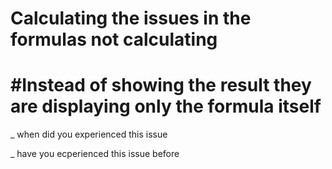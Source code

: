 # Calculating the issues in the formulas not calculating 

# #Instead of showing the result they are displaying only the formula itself
  
_ when did you experienced this issue

_ have you ecperienced this issue before 
